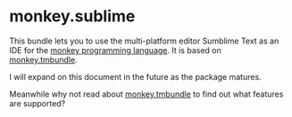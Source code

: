 monkey.sublime
==============

This bundle lets you to use the multi-platform editor Sumblime Text as an IDE for the [monkey programming language](http://www.monkeycoder.co.nz). It is based on [monkey.tmbundle](https://github.com/gingerbeardman/monkey.tmbundle).

I will expand on this document in the future as the package matures.

Meanwhile why not read about [monkey.tmbundle](https://github.com/gingerbeardman/monkey.tmbundle) to find out what features are supported?

